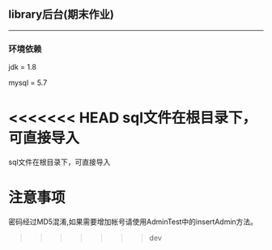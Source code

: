 
library后台(期末作业)
-
----


### 环境依赖
jdk = 1.8

mysql = 5.7

<<<<<<< HEAD
sql文件在根目录下，可直接导入
=======
sql文件在根目录下，可直接导入

# 注意事项
密码经过MD5混淆,如果需要增加帐号请使用AdminTest中的insertAdmin方法。
>>>>>>> dev
